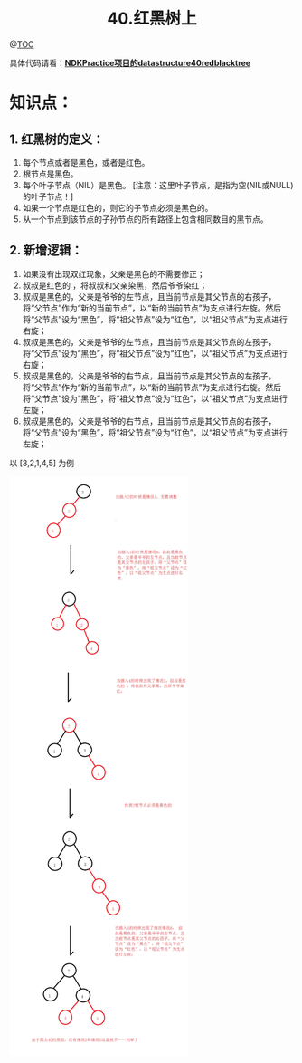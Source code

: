 # <center>40.红黑树上<center>
@[TOC](数据结构和算法)

具体代码请看：**[NDKPractice项目的datastructure40redblacktree](https://github.com/EastUp/NDKPractice/tree/master/datastructure40redblacktree)**

# 知识点：



## 1. 红黑树的定义：

1. 每个节点或者是黑色，或者是红色。
2. 根节点是黑色。
3. 每个叶子节点（NIL）是黑色。 [注意：这里叶子节点，是指为空(NIL或NULL)的叶子节点！]
4. 如果一个节点是红色的，则它的子节点必须是黑色的。
5. 从一个节点到该节点的子孙节点的所有路径上包含相同数目的黑节点。

## 2. 新增逻辑：

1. 如果没有出现双红现象，父亲是黑色的不需要修正；
2. 叔叔是红色的 ，将叔叔和父亲染黑，然后爷爷染红；
3. 叔叔是黑色的，父亲是爷爷的左节点，且当前节点是其父节点的右孩子，将“父节点”作为“新的当前节点”，以“新的当前节点”为支点进行左旋。然后将“父节点”设为“黑色”，将“祖父节点”设为“红色”，以“祖父节点”为支点进行右旋；
4. 叔叔是黑色的，父亲是爷爷的左节点，且当前节点是其父节点的左孩子，将“父节点”设为“黑色”，将“祖父节点”设为“红色”，以“祖父节点”为支点进行右旋；
5. 叔叔是黑色的，父亲是爷爷的右节点，且当前节点是其父节点的左孩子，将“父节点”作为“新的当前节点”，以“新的当前节点”为支点进行右旋。然后将“父节点”设为“黑色”，将“祖父节点”设为“红色”，以“祖父节点”为支点进行左旋；
6. 叔叔是黑色的，父亲是爷爷的右节点，且当前节点是其父节点的右孩子，将“父节点”设为“黑色”，将“祖父节点”设为“红色”，以“祖父节点”为支点进行左旋；

以 [3,2,1,4,5] 为例

![](40.红黑树新增.png)






















